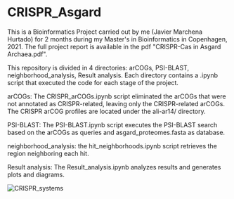 # CRISPR_Asgard

This is a Bioinformatics Project carried out by me (Javier Marchena Hurtado) for 2 months during my Master's in Bioinformatics in Copenhagen, 2021. The full project report is available in the pdf "CRISPR-Cas in Asgard Archaea.pdf". 

This repository is divided in 4 directories: arCOGs, PSI-BLAST, neighborhood_analysis, Result analysis. Each directory contains a .ipynb script that executed the code for each stage of the project.

arCOGs: The CRISPR_arCOGs.ipynb script eliminated the arCOGs that were not annotated as CRISPR-related, leaving only the CRISPR-related arCOGs. The CRISPR arCOG profiles are located under the ali-ar14/ directory.

PSI-BLAST: The PSI-BLAST.ipynb script executes the PSI-BLAST search based on the arCOGs as queries and asgard_proteomes.fasta as database.

neighborhood_analysis: the hit_neighborhoods.ipynb script retrieves the region neighboring each hit.

Result analysis: The Result_analysis.ipynb analyzes results and generates plots and diagrams.

![CRISPR_systems](https://user-images.githubusercontent.com/54844846/115114279-bb364300-9f8e-11eb-8643-d2c31543ee48.png)
